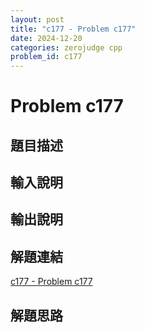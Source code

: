```yaml
---
layout: post
title: "c177 - Problem c177"
date: 2024-12-20
categories: zerojudge cpp
problem_id: c177
---
```


# Problem c177

## 題目描述



## 輸入說明



## 輸出說明



## 解題連結

[c177 - Problem c177](https://zerojudge.tw/ShowProblem?problemid=c177)

## 解題思路

